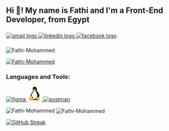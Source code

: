 <br clear="both">

<h2 align="left">Hi 👋! My name is Fathi and I'm a Front-End Developer, from Egypt</h2>

###

<div align="left">
<a href="mailto:fathymohammed2229@gmail.com" target="_blank"> 
    <img src="https://img.shields.io/static/v1?message=Gmail&logo=gmail&label=&color=D14836&logoColor=white&labelColor=&style=for-the-badge" height="35" alt="gmail logo" /> 
</a>
  <a href="https://www.linkedin.com/in/fathi-mohammed-999083326" target="_blank">
    <img src="https://img.shields.io/static/v1?message=LinkedIn&logo=linkedin&label=&color=0077B5&logoColor=white&labelColor=&style=for-the-badge" height="35" alt="linkedin logo"  />
  </a>
  <a href="https://www.facebook.com/profile.php?id=100009710711089" target="_blank">
    <img src="https://img.shields.io/static/v1?message=Facebook&logo=facebook&label=&color=1877F2&logoColor=white&labelColor=&style=for-the-badge" height="35" alt="facebook logo"  />
  </a>
</div>

###


<p align="left"> <img src="https://komarev.com/ghpvc/?username=Fathi-Mohammed&label=Profile%20views&color=0e75b6&style=flat" alt="Fathi-Mohammed" /> </p>

<p align="left"> <a href="https://github.com/ryo-ma/github-profile-trophy"><img src="https://github-profile-trophy.vercel.app/?username=Fathi-Mohammed" alt="Fathi-Mohammed" /></a> </p>

<h3 align="left">Languages and Tools:</h3>
<p align="left"> 


<a href="https://www.figma.com/" target="_blank" rel="noreferrer"> 
    <img src="https://www.vectorlogo.zone/logos/figma/figma-icon.svg" alt="figma" width="40" height="40"/> 
</a> 

<a href="https://www.linux.org/" target="_blank" rel="noreferrer"> 
    <img src="https://raw.githubusercontent.com/devicons/devicon/master/icons/linux/linux-original.svg" alt="linux" width="40" height="40"/> 
</a> 
<a href="https://postman.com" target="_blank" rel="noreferrer"> 
    <img src="https://www.vectorlogo.zone/logos/getpostman/getpostman-icon.svg" alt="postman" width="40" height="40"/> 
</a> 

</p>

<p><img align="left" src="https://github-readme-stats.vercel.app/api/top-langs?username=Fathi-Mohammed&show_icons=true&locale=en&layout=compact&include_all_commits=true&count_private=true" alt="Fathi-Mohammed" /></p>

<p>&nbsp;<img align="center" src="https://github-readme-stats.vercel.app/api?username=Fathi-Mohammed&show_icons=true&locale=en&include_all_commits=true&count_private=true" alt="Fathi-Mohammed" /></p>

[![GitHub Streak](https://streak-stats.demolab.com?user=Fathi-Mohammed&mode=weekly&exclude_days=Sun%2CMon%2CTue%2CWed%2CThu%2CFri%2CSat)](https://git.io/streak-stats)
